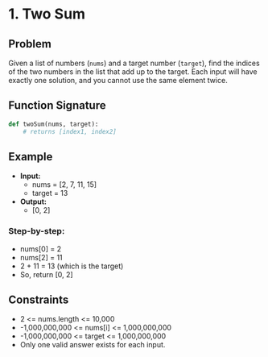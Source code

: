 # 1. Two Sum

## Problem
Given a list of numbers (`nums`) and a target number (`target`), find the indices of the two numbers in the list that add up to the target. Each input will have exactly one solution, and you cannot use the same element twice.

## Function Signature
```python
def twoSum(nums, target):
    # returns [index1, index2]
```

## Example
- **Input:**
  - nums = [2, 7, 11, 15]
  - target = 13
- **Output:**
  - [0, 2]

### Step-by-step:
- nums[0] = 2
- nums[2] = 11
- 2 + 11 = 13 (which is the target)
- So, return [0, 2]

## Constraints
- 2 <= nums.length <= 10,000
- -1,000,000,000 <= nums[i] <= 1,000,000,000
- -1,000,000,000 <= target <= 1,000,000,000
- Only one valid answer exists for each input. 